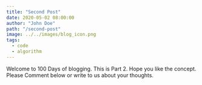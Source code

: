 ```yaml
---
title: "Second Post"
date: 2020-05-02 08:00:00
author: "John Doe"
path: "/second-post"
image: ../../images/blog_icon.png
tags:
  - code
  - algorithm
---
```


Welcome to 100 Days of blogging.
This is Part 2.
Hope you like the concept.
Please Comment below or write to us about your thoughts.
